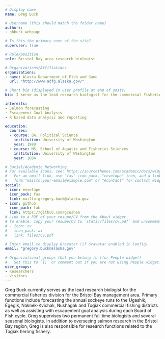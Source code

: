 ```yaml
---
# Display name
name: Greg Buck

# Username (this should match the folder name)
authors:
- gbbuck_webpage

# Is this the primary user of the site?
superuser: true

# Role/position
role: Bristol Bay area research biologist

# Organizations/Affiliations
organizations:
- name: Alaska Department of Fish and Game
  url: "http://www.adfg.alaska.gov/"

# Short bio (displayed in user profile at end of posts)
bio: I serve as the lead research biologist for the commercial Fisheries Division for the Bristol Bay management area.

interests:
- Salmon forecasting
- Escapement Goal Analysis
- R based data analysis and reporting

education:
  courses:
  - course: BA, Political Science
    institution: University of Washington
    year: 1989
  - course: MS, School of Aquatic and Fisheries Sciences
    institution: University of Washington
    year: 2004

# Social/Academic Networking
# For available icons, see: https://sourcethemes.com/academic/docs/widgets/#icons
#   For an email link, use "fas" icon pack, "envelope" icon, and a link in the
#   form "mailto:your-email@example.com" or "#contact" for contact widget.
social:
- icon: envelope
  icon_pack: fas
  link: mailto:gregory.buck@alaska.gov
- icon: github
  icon_pack: fab
  link: https://github.com/gcushen
# Link to a PDF of your resume/CV from the About widget.
# To enable, copy your resume/CV to `static/files/cv.pdf` and uncomment the lines below.  
# - icon: cv
#   icon_pack: ai
#   link: files/cv.pdf

# Enter email to display Gravatar (if Gravatar enabled in Config)
email: "gregory.buck@alaska.gov"
  
# Organizational groups that you belong to (for People widget)
#   Set this to `[]` or comment out if you are not using People widget.  
user_groups:
- Researchers
- Visitors
---
```


Greg Buck currently serves as the lead research biologist for the commercial fisheries division for the Bristol Bay management area. Primary functions include forecasting the annual sockeye runs to the Ugashik, Egegik, Naknek-Kvichak, Nushagak and Togiak commercial fishing districts as well as assisting with escapement goal analysis during each Board of Fish cycle. Greg supervises two permanent full time biologists and several seasonal biologists. In addition to overseeing salmon research in the Bristol Bay region, Greg is also responsible for research functions related to the Togiak herring fishery.

